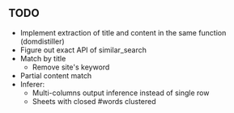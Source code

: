 ## TODO
- Implement extraction of title and content in the same function (domdistiller)
- Figure out exact API of similar_search
- Match by title
  - Remove site's keyword
- Partial content match
- Inferer:
  - Multi-columns output inference instead of single row
  - Sheets with closed #words clustered
